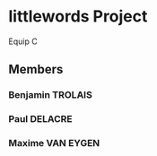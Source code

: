 # littlewords Project

Equip C

## Members

### Benjamin TROLAIS
### Paul DELACRE
### Maxime VAN EYGEN

